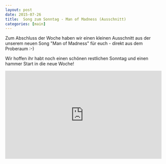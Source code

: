 ```yaml
---
layout: post
date: 2015-07-26
title:  Song zum Sonntag - Man of Madness (Ausschnitt)
categories: [main]
---
```

Zum Abschluss der Woche haben wir einen kleinen Ausschnitt aus der unserem neuen Song "Man of Madness" für euch - direkt aus dem Proberaum :-)

Wir hoffen ihr habt noch einen schönen restlichen Sonntag und einen hammer Start in die neue Woche!

<iframe src="https://player.vimeo.com/video/134551302?byline=0" width="500" height="281" frameborder="0" webkitallowfullscreen mozallowfullscreen allowfullscreen></iframe>